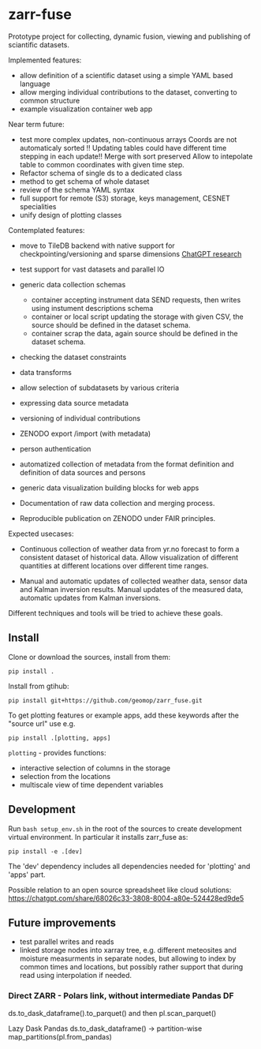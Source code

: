 # zarr-fuse
Prototype project for collecting, dynamic fusion, viewing and publishing of sciantific datasets.

Implemented features:
- allow definition of a scientific dataset using a simple YAML based language
- allow merging individual contributions to the dataset, 
  converting to common structure
- example visualization container web app

Near term future:
- test more complex updates, non-continuous arrays
  Coords are not automaticaly sorted !!
  Updating tables could have different time stepping in each update!!
  Merge with sort preserved
  Allow to intepolate table to common coordinates with given time step.
- Refactor schema of single ds to a dedicated class
- method to get schema of whole dataset
- review of the schema YAML syntax
- full support for remote (S3) storage, keys management, CESNET specialities
- unify design of plotting classes

Contemplated features:
- move to TileDB backend with native support for checkpointing/versioning and sparse dimensions
  [ChatGPT research](https://chatgpt.com/share/68173f9f-3748-8004-ab29-4cedd87ce136)
- test support for vast datasets and parallel IO

- generic data collection schemas
  - container accepting instrument data SEND requests, then writes using instument descriptions schema
  - container or local script updating the storage with given CSV, the source should be defined in the dataset schema.
  - container scrap the data, again source should be defined in the dataset schema.
- checking the dataset constraints
- data transforms
- allow selection of subdatasets by various criteria
- expressing data source metadata
- versioning of individual contributions
- ZENODO export /import (with metadata)
- person authentication
- automatized collection of metadata from the format definition and definition of data sources and persons
- generic data visualization building blocks for web apps

- Documentation of raw data collection and merging process.
- Reproducible publication on ZENODO under FAIR principles.

Expected usecases:
- Continuous collection of weather data from yr.no forecast to form a consistent dataset of historical data.
  Allow visualization of different quantities at different locations over different time ranges.
  
- Manual and automatic updates of collected weather data, sensor data and Kalman inversion results.
  Manual updates of the measured data, automatic updates from Kalman inversions.
  
Different techniques and tools will be tried to achieve these goals.

## Install

Clone or download the sources, install from them:
```
pip install .
```

Install from gtihub:

```
pip install git+https://github.com/geomop/zarr_fuse.git
```

To get plotting features or example apps, add these keywords after the "source url" use e.g.
```
pip install .[plotting, apps]
```

`plotting` - provides functions:
- interactive selection of columns in the storage 
- selection from the locations
- multiscale view of time dependent variables


## Development

Run `bash setup_env.sh` in the root of the sources to create development virtual environment.
In particular it installs zarr_fuse as:

```
pip install -e .[dev]
```

The 'dev' dependency includes all dependencies needed for 'plotting' and 'apps' part.


Possible relation to an open source spreadsheet like cloud solutions:
https://chatgpt.com/share/68026c33-3808-8004-a80e-524428ed9de5


## Future improvements
- test parallel writes and reads
- linked storage nodes into xarray tree, e.g. different meteosites and moisture measurments in separate nodes, but allowing 
  to index by common times and locations, but possibly rather support that during read using interpolation if needed.
  

### Direct ZARR - Polars link, without intermediate Pandas DF


ds.to_dask_dataframe().to_parquet() and then pl.scan_parquet()

Lazy Dask Pandas
ds.to_dask_dataframe() → partition-wise map_partitions(pl.from_pandas)
